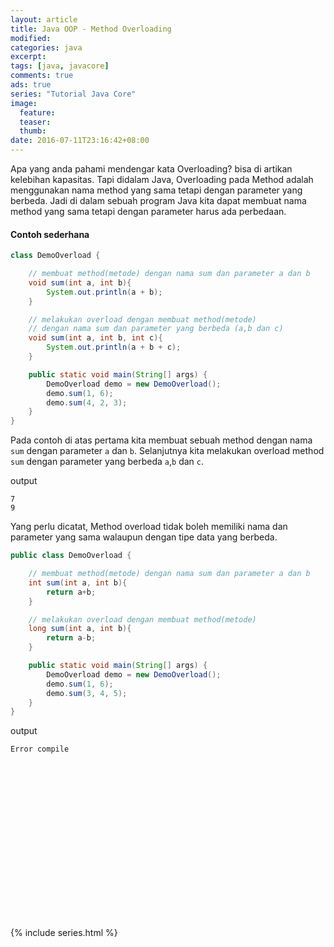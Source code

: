 ```yaml
---
layout: article
title: Java OOP - Method Overloading
modified:
categories: java
excerpt:
tags: [java, javacore]
comments: true
ads: true
series: "Tutorial Java Core"
image:
  feature:
  teaser:
  thumb:
date: 2016-07-11T23:16:42+08:00
---
```


Apa yang anda pahami mendengar kata Overloading? bisa di artikan kelebihan kapasitas. Tapi didalam Java, Overloading pada Method adalah menggunakan nama method yang sama tetapi dengan parameter yang berbeda. Jadi di dalam sebuah program Java kita dapat membuat nama method yang sama tetapi dengan parameter harus ada perbedaan.

#### Contoh sederhana

``` java
class DemoOverload {

	// membuat method(metode) dengan nama sum dan parameter a dan b
	void sum(int a, int b){
		System.out.println(a + b);
	}

	// melakukan overload dengan membuat method(metode)
	// dengan nama sum dan parameter yang berbeda (a,b dan c)
	void sum(int a, int b, int c){
		System.out.println(a + b + c);
	}

	public static void main(String[] args) {
		DemoOverload demo = new DemoOverload();
		demo.sum(1, 6);
		demo.sum(4, 2, 3);
	}
}
```

Pada contoh di atas pertama kita membuat sebuah method dengan nama `sum` dengan parameter `a` dan `b`. Selanjutnya kita melakukan overload method `sum` dengan parameter yang berbeda `a`,`b` dan `c`.

output

```
7
9
```

Yang perlu dicatat, Method overload tidak boleh memiliki nama dan parameter yang sama walaupun dengan tipe data yang berbeda.

``` java
public class DemoOverload {

	// membuat method(metode) dengan nama sum dan parameter a dan b
	int sum(int a, int b){
		return a+b;
	}

	// melakukan overload dengan membuat method(metode)
	long sum(int a, int b){
		return a-b;
	}

	public static void main(String[] args) {
		DemoOverload demo = new DemoOverload();
		demo.sum(1, 6);
		demo.sum(3, 4, 5);
	}
}

```

output

```
Error compile
```

<center><script async src="//pagead2.googlesyndication.com/pagead/js/adsbygoogle.js"></script><!-- BOX--><ins class="adsbygoogle"  style="display:inline-block;width:300px;height:250px" data-ad-client="ca-pub-4504493660273886" data-ad-slot="1638134271"></ins><script>(adsbygoogle = window.adsbygoogle || []).push({});</script></center>


{% include series.html %}
